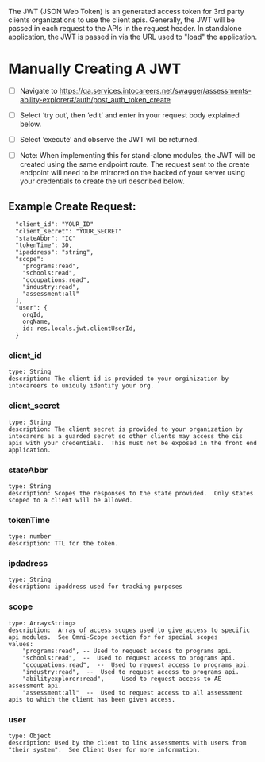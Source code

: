 The JWT (JSON Web Token) is an generated access token for 3rd party clients organizations to use the client apis.  Generally, the JWT will be passed in each request to the APIs in the request header.  In standalone application, the JWT is passed in via the URL used to "load" the application.

# Manually Creating A JWT

- [ ] Navigate to https://qa.services.intocareers.net/swagger/assessments-ability-explorer#/auth/post_auth_token_create
- [ ] Select ‘try out’, then ‘edit’ and enter in your request body explained below.
- [ ] Select ‘execute’ and observe the JWT will be returned.
- [ ] Note: When implementing this for stand-alone modules, the JWT will be created using the same endpoint route.   The request sent to the create endpoint will need to be mirrored on the backed of your server using your credentials to create the url described below.


## Example Create Request:

````
  "client_id": "YOUR_ID"
  "client_secret": "YOUR_SECRET"
  "stateAbbr": "IC"
  "tokenTime": 30,
  "ipaddress": "string",
  "scope": 
    "programs:read",
    "schools:read",
    "occupations:read",
    "industry:read",
    "assessment:all"
  ],
  "user": {
    orgId,
    orgName,
    id: res.locals.jwt.clientUserId,
  }
````

### client_id
    type: String
    description: The client id is provided to your orginization by intocareers to uniquly identify your org.
### client_secret
    type: String
    description: The client secret is provided to your organization by intocarers as a guarded secret so other clients may access the cis apis with your credentials.  This must not be exposed in the front end application.
### stateAbbr
    type: String
    description: Scopes the responses to the state provided.  Only states scoped to a client will be allowed.
### tokenTime
    type: number
    description: TTL for the token.
### ipdadress
    type: String
    description: ipaddress used for tracking purposes
### scope
    type: Array<String>
    description:  Array of access scopes used to give access to specific api modules.  See Omni-Scope section for for special scopes
    values:
        "programs:read", -- Used to request access to programs api.
        "schools:read",  --  Used to request access to programs api.
        "occupations:read",  --  Used to request access to programs api.
        "industry:read",  --  Used to request access to programs api.
        "abilityexplorer:read", --  Used to request access to AE assessment api.
        "assessment:all"  --  Used to request access to all assessment apis to which the client has been given access.
### user
    type: Object
    description: Used by the client to link assessments with users from "their system".  See Client User for more information.
